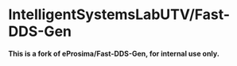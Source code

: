 # IntelligentSystemsLabUTV/Fast-DDS-Gen

**This is a fork of eProsima/Fast-DDS-Gen, for internal use only.**

